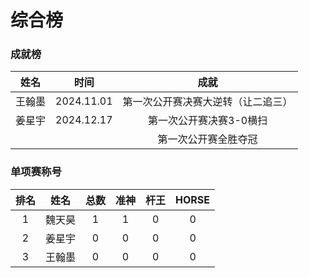 # 综合榜

### 成就榜

|  姓名  |    时间    |                成就                 |
| :----: | :--------: | :--------------------------------: |
| 王翰墨 | 2024.11.01 | 第一次公开赛决赛大逆转（让二追三）    |
| 姜星宇 | 2024.12.17 |      第一次公开赛决赛3-0横扫         |
|        |            |      第一次公开赛全胜夺冠           |

### 单项赛称号

| 排名 |  姓名  | 总数 | 准神 | 杆王 | HORSE |
| :--: | :---: | :--: | :--: | :--: | :--: |
|  1   | 魏天昊 |  1   |  1  |  0  |   0    |
|  2   | 姜星宇 |  0   |  0  |  0  |   0    |
|  3   | 王翰墨 |  0   |  0  |  0  |   0    |